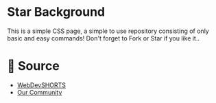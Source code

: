 # Star Background
This is a simple CSS page, a simple to use repository consisting of only basic and easy commands! Don't forget to Fork or Star if you like it..

# 📝 Source
- <a href="https://github.com/WebDevSHORTS"> WebDevSHORTS </a>
- <a href="https://github.com/KaguwoNetwork"> Our Community </a>
